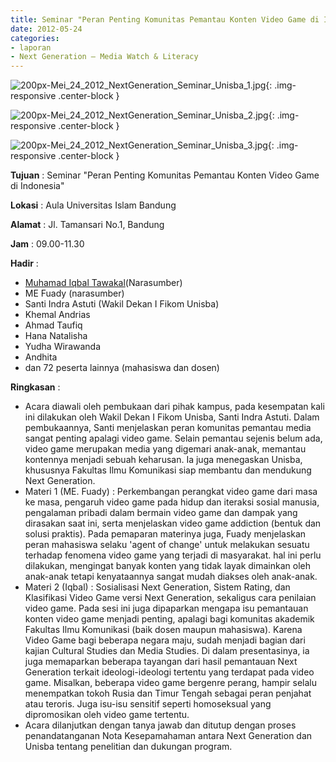 ```yaml
---
title: Seminar "Peran Penting Komunitas Pemantau Konten Video Game di Indonesia"
date: 2012-05-24
categories:
- laporan
- Next Generation – Media Watch & Literacy
---
```



![200px-Mei_24_2012_NextGeneration_Seminar_Unisba_1.jpg](/uploads/200px-Mei_24_2012_NextGeneration_Seminar_Unisba_1.jpg){: .img-responsive .center-block }

![200px-Mei_24_2012_NextGeneration_Seminar_Unisba_2.jpg](/uploads/200px-Mei_24_2012_NextGeneration_Seminar_Unisba_2.jpg){: .img-responsive .center-block }

![200px-Mei_24_2012_NextGeneration_Seminar_Unisba_3.jpg](/uploads/200px-Mei_24_2012_NextGeneration_Seminar_Unisba_3.jpg){: .img-responsive .center-block }


**Tujuan** : Seminar "Peran Penting Komunitas Pemantau Konten Video Game di Indonesia"

**Lokasi** : Aula Universitas Islam Bandung 

**Alamat** : Jl. Tamansari No.1, Bandung 

**Jam** : 09.00-11.30 

**Hadir** :
* [Muhamad Iqbal Tawakal](wiki.ciptamedia.org/wiki/Muhamad_Iqbal_Tawakal)(Narasumber)
* ME Fuady (narasumber)
* Santi Indra Astuti (Wakil Dekan I Fikom Unisba)
* Khemal Andrias
* Ahmad Taufiq
* Hana Natalisha
* Yudha Wirawanda
* Andhita
* dan 72 peserta lainnya (mahasiswa dan dosen)

**Ringkasan** :
* Acara diawali oleh pembukaan dari pihak kampus, pada kesempatan kali ini dilakukan oleh Wakil Dekan I Fikom Unisba, Santi Indra Astuti. Dalam pembukaannya, Santi menjelaskan peran komunitas pemantau media sangat penting apalagi video game. Selain pemantau sejenis belum ada, video game merupakan media yang digemari anak-anak, memantau kontennya menjadi sebuah keharusan. Ia juga menegaskan Unisba, khususnya Fakultas Ilmu Komunikasi siap membantu dan mendukung Next Generation.
* Materi 1 (ME. Fuady) : Perkembangan perangkat video game dari masa ke masa, pengaruh video game pada hidup dan iteraksi sosial manusia, pengalaman pribadi dalam bermain video game dan dampak yang dirasakan saat ini, serta menjelaskan video game addiction (bentuk dan solusi praktis). Pada pemaparan materinya juga, Fuady menjelaskan peran mahasiswa selaku 'agent of change' untuk melakukan sesuatu terhadap fenomena video game yang terjadi di masyarakat. hal ini perlu dilakukan, mengingat banyak konten yang tidak layak dimainkan oleh anak-anak tetapi kenyataannya sangat mudah diakses oleh anak-anak.
* Materi 2 (Iqbal) : Sosialisasi Next Generation, Sistem Rating, dan Klasifikasi Video Game versi Next Generation, sekaligus cara penilaian video game. Pada sesi ini juga dipaparkan mengapa isu pemantauan konten video game menjadi penting, apalagi bagi komunitas akademik Fakultas Ilmu Komunikasi (baik dosen maupun mahasiswa). Karena Video Game bagi beberapa negara maju, sudah menjadi bagian dari kajian Cultural Studies dan Media Studies. Di dalam presentasinya, ia juga memaparkan beberapa tayangan dari hasil pemantauan Next Generation terkait ideologi-ideologi tertentu yang terdapat pada video game. Misalkan, beberapa video game bergenre perang, hampir selalu menempatkan tokoh Rusia dan Timur Tengah sebagai peran penjahat atau teroris. Juga isu-isu sensitif seperti homoseksual yang dipromosikan oleh video game tertentu. 
* Acara dilanjutkan dengan tanya jawab dan ditutup dengan proses penandatanganan Nota Kesepamahaman antara Next Generation dan Unisba tentang penelitian dan dukungan program.
